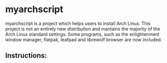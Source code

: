 # myarchscript
myarchscript is a project which helps users to install Arch Linux. This project is not an entirely new distribution and mantains the majority of the Arch Linux standard settings. Some programs, such as the enlightenment window manager, flatpak, leafpad and librewolf browser are now included.
## Instructions:
